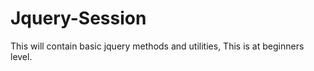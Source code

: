 # Jquery-Session

This will contain basic jquery methods and utilities, This is at beginners level.
